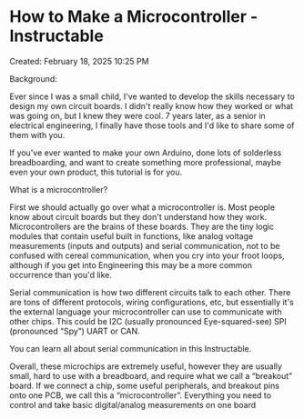 # How to Make a Microcontroller - Instructable

Created: February 18, 2025 10:25 PM

Background:

Ever since I was a small child, I've wanted to develop the skills necessary to design my own circuit boards. I didn't really know how they worked or what was going on, but I knew they were cool. 7 years later, as a senior in electrical engineering, I finally have those tools and I'd like to share some of them with you. 

If you've ever wanted to make your own Arduino, done lots of solderless breadboarding, and want to create something more professional, maybe even your own product, this tutorial is for you. 

What is a microcontroller? 

First we should actually go over what a microcontroller is. Most people know about circuit boards but they don't understand how they work. Microcontrollers are the brains of these boards. They are the tiny logic modules that contain useful built in functions, like analog voltage measurements (inputs and outputs) and serial communication, not to be confused with cereal communication, when you cry into your froot loops, although if you get into Engineering this may be a more common occurrence than you'd like.

Serial communication is how two different circuits talk to each other. There are tons of different protocols, wiring configurations, etc, but essentially it's the external language your microcontroller can use to communicate with other chips. This could be I2C (usually pronounced Eye-squared-see) SPI (pronounced “Spy”) UART or CAN. 

You can learn all about serial communication in this Instructable.

Overall, these microchips are extremely useful, however they are usually small, hard to use with a breadboard, and require what we call a “breakout” board. If we connect a chip, some useful peripherals, and breakout pins onto one PCB, we call this a “microcontroller”. Everything you need to control and take basic digital/analog measurements on one board